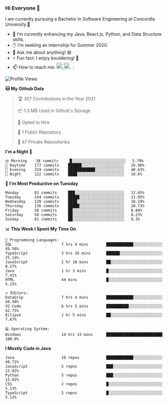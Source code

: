### Hi Everyone 👋
I am currently pursuing a Bachelor in Software Engineering at Concordia University.🏫

- 🌱 I’m currently enhancing my Java, React.js, Python, and Data Structure skills.
- ✋ I’m seeking an internship for Summer 2020.
- 💬 Ask me about anything! 😄
- ⚡ Fun fact: I enjoy bouldering! 🧗‍
- 📫 How to reach me: <a href="https://www.linkedin.com/in/siu-tong-ye/" target="_blank"> <img width="20px" width="32" src="https://cdn.jsdelivr.net/npm/simple-icons@v3/icons/linkedin.svg" /> </a> <a href="mailto:SiuTongYe@gmail.com" target="_blank"> <img height="20" width="32" src="https://cdn.jsdelivr.net/npm/simple-icons@v3/icons/gmail.svg" /> </a>

<!--START_SECTION:waka-->
![Profile Views](http://img.shields.io/badge/Profile%20Views-4-blue)

**🐱 My Github Data** 

> 🏆 307 Contributions in the Year 2021
 > 
> 📦 1.3 MB Used in Github's Storage 
 > 
> 💼 Opted to Hire
 > 
> 📜 1 Public Repository 
 > 
> 🔑 47 Private Repositories  
 > 
**I'm a Night 🦉** 

```text
🌞 Morning    38 commits     █░░░░░░░░░░░░░░░░░░░░░░░░   5.79% 
🌆 Daytime    177 commits    ██████░░░░░░░░░░░░░░░░░░░   26.98% 
🌃 Evening    319 commits    ████████████░░░░░░░░░░░░░   48.63% 
🌙 Night      122 commits    ████░░░░░░░░░░░░░░░░░░░░░   18.6%

```
📅 **I'm Most Productive on Tuesday** 

```text
Monday       83 commits     ███░░░░░░░░░░░░░░░░░░░░░░   12.65% 
Tuesday      144 commits    █████░░░░░░░░░░░░░░░░░░░░   21.95% 
Wednesday    120 commits    ████░░░░░░░░░░░░░░░░░░░░░   18.29% 
Thursday     136 commits    █████░░░░░░░░░░░░░░░░░░░░   20.73% 
Friday       58 commits     ██░░░░░░░░░░░░░░░░░░░░░░░   8.84% 
Saturday     54 commits     ██░░░░░░░░░░░░░░░░░░░░░░░   8.23% 
Sunday       61 commits     ██░░░░░░░░░░░░░░░░░░░░░░░   9.3%

```


📊 **This Week I Spent My Time On** 

```text
💬 Programming Languages: 
SQL                      7 hrs 4 mins        ████████████░░░░░░░░░░░░░   49.56% 
TypeScript               3 hrs 35 mins       ██████░░░░░░░░░░░░░░░░░░░   25.14% 
JavaScript               1 hr 10 mins        ██░░░░░░░░░░░░░░░░░░░░░░░   8.27% 
Java                     1 hr 3 mins         █░░░░░░░░░░░░░░░░░░░░░░░░   7.41% 
HTML                     44 mins             █░░░░░░░░░░░░░░░░░░░░░░░░   5.15%

🔥 Editors: 
DataGrip                 7 hrs 4 mins        ████████████░░░░░░░░░░░░░   49.58% 
VS Code                  6 hrs 5 mins        ██████████░░░░░░░░░░░░░░░   42.75% 
Eclipse                  1 hr 5 mins         ██░░░░░░░░░░░░░░░░░░░░░░░   7.67%

💻 Operating System: 
Windows                  14 hrs 15 mins      █████████████████████████   100.0%

```

**I Mostly Code in Java** 

```text
Java                     19 repos            ████████████░░░░░░░░░░░░░   48.72% 
JavaScript               5 repos             ███░░░░░░░░░░░░░░░░░░░░░░   12.82% 
Python                   5 repos             ███░░░░░░░░░░░░░░░░░░░░░░   12.82% 
CSS                      2 repos             █░░░░░░░░░░░░░░░░░░░░░░░░   5.13% 
TypeScript               2 repos             █░░░░░░░░░░░░░░░░░░░░░░░░   5.13%

```



<!--END_SECTION:waka-->
